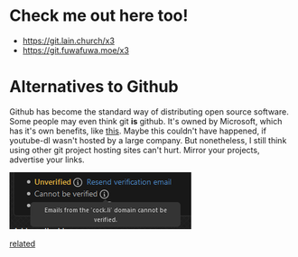 # Check me out here too!

- https://git.lain.church/x3
- https://git.fuwafuwa.moe/x3

# Alternatives to Github

Github has become the standard way of distributing open source software. Some people may even think git **is** github. It's owned by Microsoft, which has it's own benefits, like [this](https://github.blog/2020-11-16-standing-up-for-developers-youtube-dl-is-back/). Maybe this couldn't have happened, if youtube-dl wasn't hosted by a large company. But nonetheless, I still think using other git project hosting sites can't hurt.
Mirror your projects, advertise your links.

![Github doesn't allow emails from cock.li](https://raw.githubusercontent.com/moex3/moex3/master/cannot-be-verified.png "My latest annoyance")

[related](https://github.community/t/1736)
